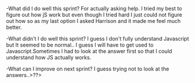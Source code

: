 -What did I do well this sprint?
For actually asking help. I tried my best to figure out how jS work but even though I tried hard
I just could not figure out how so as my last option I asked Harrison and it made me feel much 
better. 

-What didn't I do well this sprint?
I guess I don't fully understand Javascript but It seemed to be normal.. I guess I will have to
get used to Javascript.Sometimes I had to look at the answer first so that I could understand how JS
actually works.

-What can I improve on next sprint?
I guess trying not to look at the answers..>??>